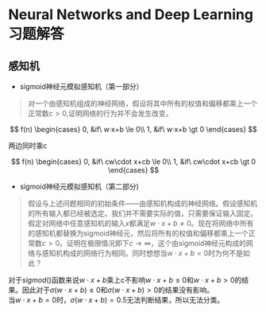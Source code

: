 # Neural Networks and Deep Learning 习题解答

## 感知机

* sigmoid神经元模拟感知机（第一部分）  

> 对一个由感知机组成的神经网络，假设将其中所有的权值和偏移都乘上一个正常数$c\gt0$,证明网络的行为并不会发生改变。  

$$  
f(n)
\begin{cases}
0, &if\ w·x+b \le 0\\  
1, &if\ w·x+b \gt 0
\end{cases}
$$

两边同时乘c  

$$  
f(n)
\begin{cases}
0, &if\ cw\cdot x+cb \le 0\\  
1, &if\ cw\cdot x+cb \gt 0
\end{cases}
$$  

* sigmoid神经元模拟感知机（第二部分)  

>假设与上述问题相同的初始条件——由感知机构成的神经网络。假设感知机的所有输入都已经被选定。我们并不需要实际的值，只需要保证输入固定。假定对网络中任意感知机的输入$x$都满足$w\cdot x  +b \ne 0$。现在将网络中所有的感知机都替换为sigmoid神经元，然后将所有的权值和偏移都乘上一个正常数$c\gt0$。证明在极限情况即下$c\to \infty$，这个由sigmoid神经元构成的网络与感知机构成的网络行为相同。同时想想当$w\cdot x +b = 0$时为何不是如此？

对于$sigmod()$函数来说$w\cdot x + b$乘上c不影响$w\cdot x + b\le 0$和$w\cdot x + b\gt 0$的结果。因此对于$\sigma (w\cdot x + b)\le 0$和$\sigma (w\cdot x + b)\gt 0$的结果没有影响。  
当$w\cdot x +b = 0$时，$\sigma(w\cdot x +b)=0.5$无法判断结果，所以无法分类。